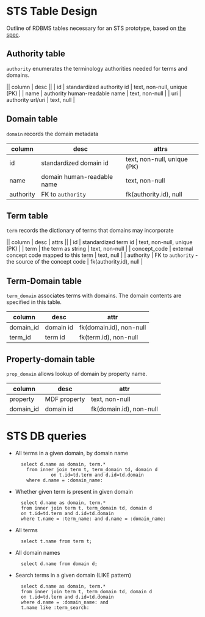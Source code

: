 # STS Table Design

Outline of RDBMS tables necessary for an STS prototype, based on [the spec](../README.md).

## Authority table

`authority` enumerates the terminology authorities needed for terms and domains.

|| column | desc ||
| id | standardized authority id | text, non-null, unique (PK) |
| name | authority human-readable name | text, non-null |
| uri | authority url/uri | text, null |

## Domain table

`domain` records the domain metadata

| column | desc | attrs |
| ------ | ---- | ---- |
| id | standardized domain id | text, non-null, unique (PK) |
| name | domain human-readable name | text, non-null |
| authority | FK to `authority` | fk(authority.id), null |

## Term table

`term` records the dictionary of terms that domains may incorporate

|| column | desc | attrs ||
| id | standardized term id | text, non-null, unique (PK) |
| term | the term as string | text, non-null |
| concept\_code | external concept code mapped to this term | text, null |
| authority | FK to `authority` - the source of the concept code | fk(authority.id), null |

## Term-Domain table

`term_domain` associates terms with domains. The domain contents are specified in this table.

| column | desc | attr |
| ------ | ---- | ---- |
| domain\_id | domain id | fk(domain.id), non-null |
| term\_id | term id | fk(term.id), non-null |

## Property-domain table

`prop_domain` allows lookup of domain by property name.

| column | desc | attr |
| ------ | ---- | ---- |
| property | MDF property | text, non-null | "
| domain_id | domain id | fk(domain.id), non-null |

# STS DB queries

* All terms in a given domain, by domain name

        select d.name as domain, term.*
          from inner join term t, term_domain td, domain d
                   on t.id=td.term and d.id=td.domain
          where d.name = :domain_name:


* Whether given term is present in given domain

        select d.name as domain, term.*
        from inner join term t, term_domain td, domain d
        on t.id=td.term and d.id=td.domain
        where t.name = :term_name: and d.name = :domain_name:

* All terms

        select t.name from term t;

* All domain names

        select d.name from domain d;

* Search terms in a given domain (LIKE pattern)

        select d.name as domain, term.*
        from inner join term t, term_domain td, domain d
        on t.id=td.term and d.id=td.domain
        where d.name = :domain_name: and
        t.name like :term_search:

